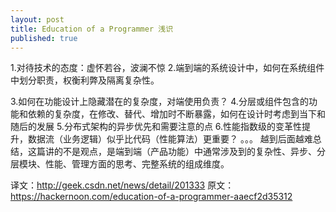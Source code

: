```yaml
---
layout: post
title: Education of a Programmer 浅识
published: true
---
```


1.对待技术的态度：虚怀若谷，波澜不惊
2.端到端的系统设计中，如何在系统组件中划分职责，权衡利弊及隔离复杂性。
<!--more-->
3.如何在功能设计上隐藏潜在的复杂度，对端使用负责？
4.分层或组件包含的功能和依赖的复杂度，在修改、替代、增加时不断暴露，如何在设计时考虑到当下和随后的发展
5.分布式架构的异步优先和需要注意的点
6.性能指数级的变革性提升，数据流（业务逻辑）似乎比代码（性能算法）更重要？
。。。
越到后面越难总结，这篇讲的不是观点，是端到端（产品功能）中通常涉及到的复杂性、异步、分层模块、性能、管理方面的思考、完整系统的组成维度。

译文：http://geek.csdn.net/news/detail/201333
原文：https://hackernoon.com/education-of-a-programmer-aaecf2d35312